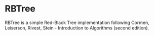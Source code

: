 RBTree
=======

RBTree is a simple Red-Black Tree implementation following Cormen, Leiserson, Rivest, Stein - Introduction to Algorithms (second edition).